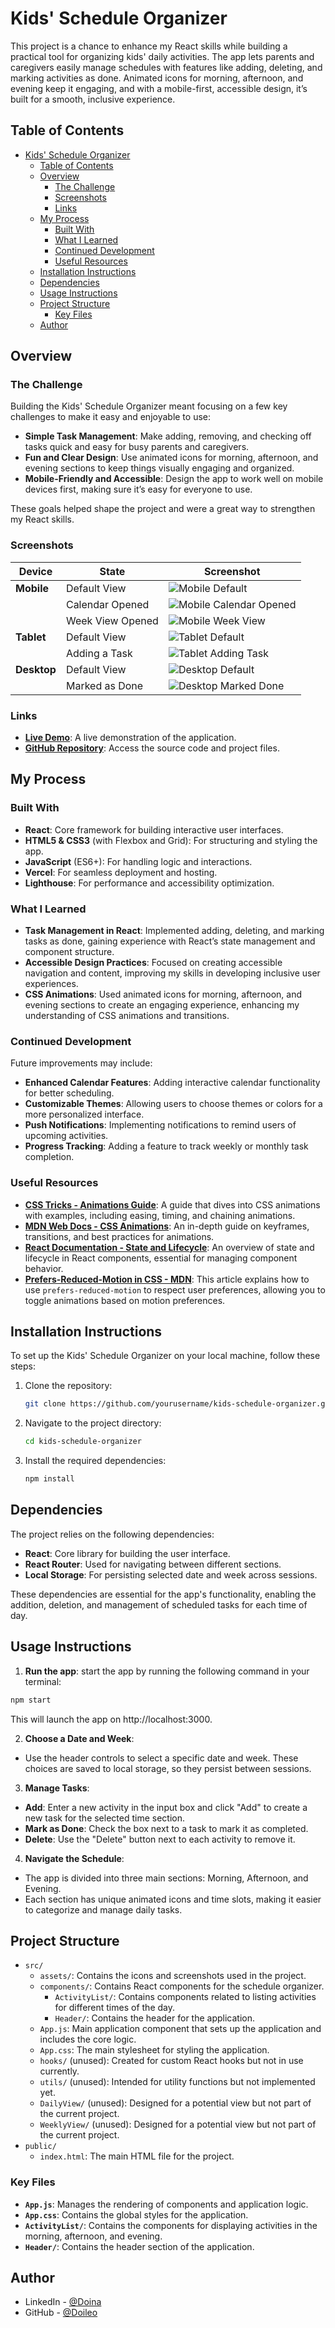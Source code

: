 # Kids' Schedule Organizer

This project is a chance to enhance my React skills while building a practical tool for organizing kids' daily activities. The app lets parents and caregivers easily manage schedules with features like adding, deleting, and marking activities as done. Animated icons for morning, afternoon, and evening keep it engaging, and with a mobile-first, accessible design, it’s built for a smooth, inclusive experience.

## Table of Contents

- [Kids' Schedule Organizer](#kids-schedule-organizer)
  - [Table of Contents](#table-of-contents)
  - [Overview](#overview)
    - [The Challenge](#the-challenge)
    - [Screenshots](#screenshots)
    - [Links](#links)
  - [My Process](#my-process)
    - [Built With](#built-with)
    - [What I Learned](#what-i-learned)
    - [Continued Development](#continued-development)
    - [Useful Resources](#useful-resources)
  - [Installation Instructions](#installation-instructions)
  - [Dependencies](#dependencies)
  - [Usage Instructions](#usage-instructions)
  - [Project Structure](#project-structure)
    - [Key Files](#key-files)
  - [Author](#author)

## Overview

### The Challenge

Building the Kids' Schedule Organizer meant focusing on a few key challenges to make it easy and enjoyable to use:

- **Simple Task Management**: Make adding, removing, and checking off tasks quick and easy for busy parents and caregivers.
- **Fun and Clear Design**: Use animated icons for morning, afternoon, and evening sections to keep things visually engaging and organized.
- **Mobile-Friendly and Accessible**: Design the app to work well on mobile devices first, making sure it’s easy for everyone to use.

These goals helped shape the project and were a great way to strengthen my React skills.

### Screenshots

| Device      | State            | Screenshot                                                                   |
| ----------- | ---------------- | ---------------------------------------------------------------------------- |
| **Mobile**  | Default View     | ![Mobile Default](src/assets/screenshots/mobile-default-screenshot.png)      |
|             | Calendar Opened  | ![Mobile Calendar Opened](src/assets/screenshots/mobile-calendar-opened.png) |
|             | Week View Opened | ![Mobile Week View](src/assets/screenshots/mobile-week-view.png)             |
| **Tablet**  | Default View     | ![Tablet Default](src/assets/screenshots/tablet-default-screenshot.png)      |
|             | Adding a Task    | ![Tablet Adding Task](src/assets/screenshots/tablet-add-task.png)            |
| **Desktop** | Default View     | ![Desktop Default](src/assets/screenshots/desktop-default-screenshot.png)    |
|             | Marked as Done   | ![Desktop Marked Done](src/assets/screenshots/desktop-marked-done.png)       |

### Links

- **[Live Demo](https://kids-schedule-organizer.vercel.app/)**: A live demonstration of the application.
- **[GitHub Repository](https://github.com/Doileo/kids-schedule-organizer)**: Access the source code and project files.

## My Process

### Built With

- **React**: Core framework for building interactive user interfaces.
- **HTML5 & CSS3** (with Flexbox and Grid): For structuring and styling the app.
- **JavaScript** (ES6+): For handling logic and interactions.
- **Vercel**: For seamless deployment and hosting.
- **Lighthouse**: For performance and accessibility optimization.

### What I Learned

- **Task Management in React**: Implemented adding, deleting, and marking tasks as done, gaining experience with React’s state management and component structure.
- **Accessible Design Practices**: Focused on creating accessible navigation and content, improving my skills in developing inclusive user experiences.
- **CSS Animations**: Used animated icons for morning, afternoon, and evening sections to create an engaging experience, enhancing my understanding of CSS animations and transitions.

### Continued Development

Future improvements may include:

- **Enhanced Calendar Features**: Adding interactive calendar functionality for better scheduling.
- **Customizable Themes**: Allowing users to choose themes or colors for a more personalized interface.
- **Push Notifications**: Implementing notifications to remind users of upcoming activities.
- **Progress Tracking**: Adding a feature to track weekly or monthly task completion.

### Useful Resources

- **[CSS Tricks - Animations Guide](https://css-tricks.com/almanac/properties/a/animation/)**: A guide that dives into CSS animations with examples, including easing, timing, and chaining animations.
- **[MDN Web Docs - CSS Animations](https://developer.mozilla.org/en-US/docs/Web/CSS/CSS_Animations/Using_CSS_animations)**: An in-depth guide on keyframes, transitions, and best practices for animations.
- **[React Documentation - State and Lifecycle](https://reactjs.org/docs/state-and-lifecycle.html)**: An overview of state and lifecycle in React components, essential for managing component behavior.
- **[Prefers-Reduced-Motion in CSS - MDN](https://developer.mozilla.org/en-US/docs/Web/CSS/@media/prefers-reduced-motion)**: This article explains how to use `prefers-reduced-motion` to respect user preferences, allowing you to toggle animations based on motion preferences.

## Installation Instructions

To set up the Kids' Schedule Organizer on your local machine, follow these steps:

1. Clone the repository:

   ```bash
   git clone https://github.com/yourusername/kids-schedule-organizer.git

   ```

2. Navigate to the project directory:
   ```bash
   cd kids-schedule-organizer
   ```
3. Install the required dependencies:
   ```bash
   npm install
   ```

## Dependencies

The project relies on the following dependencies:

- **React**: Core library for building the user interface.
- **React Router**: Used for navigating between different sections.
- **Local Storage**: For persisting selected date and week across sessions.

These dependencies are essential for the app's functionality, enabling the addition, deletion, and management of scheduled tasks for each time of day.

## Usage Instructions

1. **Run the app**:
   start the app by running the following command in your terminal:

```bash
npm start
```

This will launch the app on http://localhost:3000.

2. **Choose a Date and Week**:

- Use the header controls to select a specific date and week. These choices are saved to local storage, so they persist between sessions.

3. **Manage Tasks**:

- **Add**: Enter a new activity in the input box and click "Add" to create a new task for the selected time section.
- **Mark as Done**: Check the box next to a task to mark it as completed.
- **Delete**: Use the "Delete" button next to each activity to remove it.

4. **Navigate the Schedule**:

- The app is divided into three main sections: Morning, Afternoon, and Evening.
- Each section has unique animated icons and time slots, making it easier to categorize and manage daily tasks.

## Project Structure

- `src/`
  - `assets/`: Contains the icons and screenshots used in the project.
  - `components/`: Contains React components for the schedule organizer.
    - `ActivityList/`: Contains components related to listing activities for different times of the day.
    - `Header/`: Contains the header for the application.
  - `App.js`: Main application component that sets up the application and includes the core logic.
  - `App.css`: The main stylesheet for styling the application.
  - `hooks/` (unused): Created for custom React hooks but not in use currently.
  - `utils/` (unused): Intended for utility functions but not implemented yet.
  - `DailyView/` (unused): Designed for a potential view but not part of the current project.
  - `WeeklyView/` (unused): Designed for a potential view but not part of the current project.
- `public/`
  - `index.html`: The main HTML file for the project.

### Key Files

- **`App.js`**: Manages the rendering of components and application logic.
- **`App.css`**: Contains the global styles for the application.
- **`ActivityList/`**: Contains the components for displaying activities in the morning, afternoon, and evening.
- **`Header/`**: Contains the header section of the application.

## Author

- LinkedIn - [@Doina](https://www.linkedin.com/in/doinaleovchindeveloper/)
- GitHub - [@Doileo](https://github.com/Doileo)

